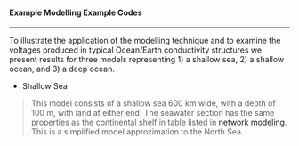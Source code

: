 <!-- 
Author(s): Shibaji Chakraborty, Xueling Shi

Disclaimer:
SCUBAS is under the MIT license found in the root directory LICENSE.md 
Everyone is permitted to copy and distribute verbatim copies of this license 
document.

This version of the MIT Public License incorporates the terms
and conditions of MIT General Public License.
-->
#### Example Modelling Example Codes
---
To illustrate the application of the modelling technique and to examine the voltages produced in typical Ocean/Earth conductivity structures we present results for three models representing 1) a shallow sea, 2) a shallow ocean, and 3) a deep ocean.

* Shallow Sea
> This model consists of a shallow sea 600 km wide, with a depth of 100 m, with land at either end. The seawater section has the same properties as the continental shelf in table listed in [network modeling](netmodel.md). This is a simplified model approximation to the North Sea.